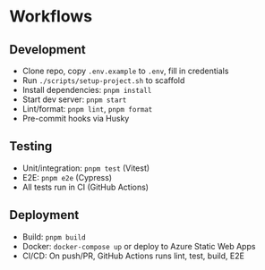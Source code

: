 # Workflows

## Development

- Clone repo, copy `.env.example` to `.env`, fill in credentials
- Run `./scripts/setup-project.sh` to scaffold
- Install dependencies: `pnpm install`
- Start dev server: `pnpm start`
- Lint/format: `pnpm lint`, `pnpm format`
- Pre-commit hooks via Husky

## Testing

- Unit/integration: `pnpm test` (Vitest)
- E2E: `pnpm e2e` (Cypress)
- All tests run in CI (GitHub Actions)

## Deployment

- Build: `pnpm build`
- Docker: `docker-compose up` or deploy to Azure Static Web Apps
- CI/CD: On push/PR, GitHub Actions runs lint, test, build, E2E
